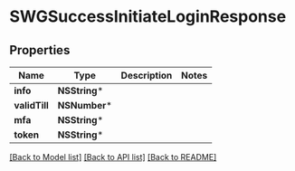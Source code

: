 # SWGSuccessInitiateLoginResponse

## Properties
Name | Type | Description | Notes
------------ | ------------- | ------------- | -------------
**info** | **NSString*** |  | 
**validTill** | **NSNumber*** |  | 
**mfa** | **NSString*** |  | 
**token** | **NSString*** |  | 

[[Back to Model list]](../README.md#documentation-for-models) [[Back to API list]](../README.md#documentation-for-api-endpoints) [[Back to README]](../README.md)


